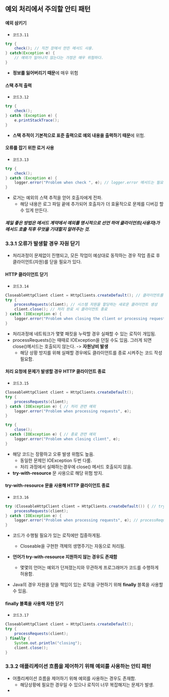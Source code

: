 ## 예외 처리에서 주의할 안티 패턴
#### 예외 삼키기
  * `코드3.11`
```java
try {
    check(); // 직전 장에서 만든 메서드 사용.
} catch(Exception e) {
    // 예외가 일어나지 않는다는 가정은 매우 위험하다.
}
```
* **정보를 잃어버리기 때문**에 매우 위험
#### 스택 추적 출력
* `코드3.12`
```java
try {
    check();
} catch (Exception e) {
    e.printStackTrace();
}
```
* **스택 추적이 기본적으로 표준 출력으로 예외 내용을 출력하기 때문**에 위험.

#### 오류를 잡기 위한 로거 사용
* `코드3.13`
```java
try {
    check();
} catch (Exception e) {
    logger.error("Problem when check ", e); // logger.error 메서드는 필요한 정보만 추출해서 보여준다.
}
```

* 로거는 예외의 스택 추적을 얻어 호출자에게 전파.
  * 해당 내용은 로그 파일 끝에 추가되어 호출자가 더 효율적으로 문제를 디버깅 할 수 있게 만든다.
  
##### 제일 좋은 방법은 메서드 계약에서 예외를 명시적으로 선언 하여 클라이언트(사용자)가 메서드 호출 직후 무엇을 기대할지 알려주는 것. 

### 3.3.1 오류가 발생할 경우 자원 닫기
* 처리과정이 문제없이 진행되고, 모든 작업이 예상대로 동작하는 경우 작업 종료 후 클라이언트(자원)를 닫을 필요가 있다.
#### HTTP 클라이언트 닫기
* `코드3.14`
```java
CloseableHttpClient client = HttpClients.createDefault(); // 클라이언트를 사용해 처리.
try {
    processRequests(client); // 시스템 자원을 할당하는 새로운 클라이언트 생성
    client.close(); // 처리 완료 시 클라이언트 종료
} catch (IOException e) {
    logger.error("Problem when closing the client or processing requests", e); // close()에 예외가 발생해 실패할 경우 로그남김.
}
```

* 처리과정에 네트워크가 몇몇 패킷을 누락할 경우 실패할 수 있는 로직이 개입됨.
* processRequests()는 때때로 IOException을 던질 수도 있음. 그러게 되면 close()메서드는 호출되지 않는다. -> **자원낭비 발생**
  * 해당 상황 방지를 위해 실패할 경우에도 클라이언트를 종료 시켜주는 코드 작성 필요함.
#### 처리 요청에 문제가 발생할 경우 HTTP 클라이언트 종료
* `코드3.15`
```java
CloseableHttpClient client = HttpClients.createDefault();
try {
    processRequests(client);
} catch (IOException e) { // 처리 관련 예외
    logger.error("Problem when processing requests", e);
}

try {
    close();
} catch (IOException e) { // 종료 관련 예외
    logger.error("Problem when closing client", e);
}
```

* 해당 코드는 장황하고 오류 발생 위험도 높음.
  * 동일한 문제인 IOException 두번 다룸.
  * 처리 과정에서 실패하는경우에 close() 메서드 호출되지 않음.
* **try-with-resource** 문 사용으로 해당 위험 방지.
#### try-with-resource 문을 사용해 HTTP 클라이언트 종료
* `코드3.16`
```java
try (CloseableHttpClient client = HttpClients.createDefault()) { // try-with-resource 내에서 client 생성
    processRequests(client);
} catch (IOException e) {
    logger.error("Problem when processing requests", e); // processRequests()가 던진 예외 처리.
}
```
* 코드가 수행될 필요가 있는 로직에만 집중하게됨.
  * Closeable을 구현한 객체의 생명주기는 자동으로 처리됨.

* **언어가 try-with-resource 지원하지 않는 경우도 존재함**
  * 몇몇의 언어는 예외가 던져졌는지와 무관하게 프로그래머가 코드를 수행하게 허용함.
* Java의 경우 자원을 닫을 책임이 있는 로직을 구현하기 위해 **finally** 블록을 사용할 수 있음.
#### finally 블록을 사용해 자원 닫기
* `코드3.17`
```java
CloseableHttpClient client = HttpClients.createDefault();
try {
    processRequests(client);
} finally {
    System.out.println("closing");
    client.close();
}
```

### 3.3.2 애플리케이션 흐름을 제어하기 위해 예외를 사용하는 안티 패턴
* 어플리케이션 흐름을 제어하기 위해 예외를 사용하는 경우도 존재함.
  * 해당상황에 필요한 경우일 수 있으나 로직이 너무 복잡해지는 문제가 발생.
* 